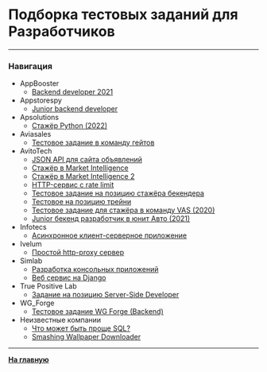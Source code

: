 # Подборка тестовых заданий для Разработчиков

***
### Навигация
- AppBooster
  - [Backend developer 2021](AppBooster/assignment.md)
- Appstorespy
	- [Junior backend developer](Appstorespy/assignment.md)
- Apsolutions
	- [Стажёр Python (2022)](Apsolutions/assignment.md)
- Aviasales
	- [Тестовое задание в команду гейтов](aviasales/assignment.md)
- AvitoTech
	- [JSON API для сайта объявлений](Avito_tech/assignment1.md)
	- [Стажёр в Market Intelligence](Avito_tech/assignment2.md)
	- [Стажёр в Market Intelligence 2](Avito_tech/assignment8.md)
	- [HTTP-сервис с rate limit](Avito_tech/assignment3.md)
	- [Тестовое задание на позицию стажёра бекендера](Avito_tech/assignment4.md)
	- [Тестовое на позицию трейни](Avito_tech/assignment5)
	- [Тестовое задание для стажёра в команду VAS (2020)](Avito_tech/assignment6.md)
	- [Junior бекенд разработчик в юнит Авто (2021)](Avito_tech/assignment7.md)
- Infotecs
	- [Асинхронное клиент-серверное приложение](Infotecs/assignment.md)
- Ivelum
	- [Простой http-proxy сервер](Ivelum/assignment.md)
- Simlab
	- [Разработка консольных приложений](SIMLAB/assignment1.md)
	- [Веб сервис на Django](SIMLAB/assignment2.md)
- True Positive Lab
	- [Задание на позицию Server-Side Developer](True%20Positive%20Lab/assignment.md)
- WG_Forge
	- [Тестовое задание WG Forge (Backend)](WG_Forge/assignment.md)
- Неизвестные компании
	- [Что может быть проще SQL?](Unknown/assignment1.md)
	- [Smashing Wallpaper Downloader](Unknown/assignment2.md)

***

**[На главную](/README.md)**

